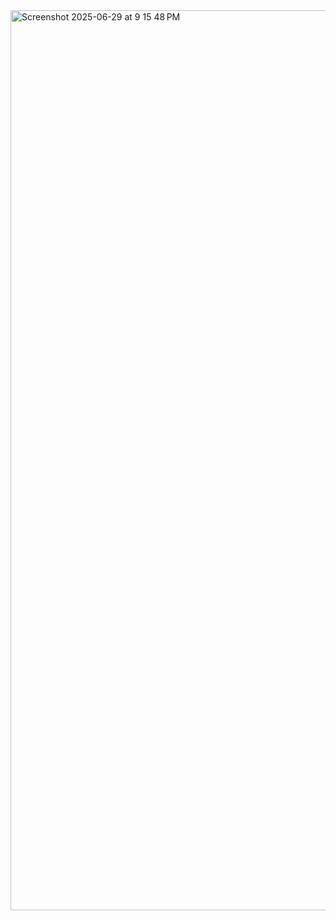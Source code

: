 <img width="1440" alt="Screenshot 2025-06-29 at 9 15 48 PM" src="https://github.com/user-attachments/assets/08fc8fcb-b287-41cb-a452-32a7dbf868fc" />
